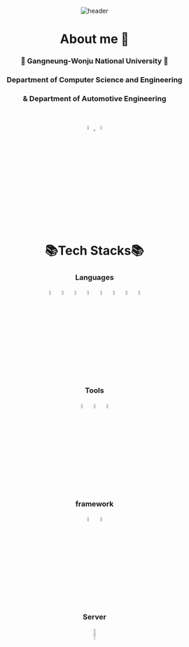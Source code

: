 <div align=center>

![header](https://capsule-render.vercel.app/api?type=venom&color=b2cefe&height=190&section=header&text=YuJeong's%20github&fontColor=black)

# About me 👧

### 🏢 Gangneung-Wonju National University 🏢
### Department of Computer Science and Engineering
### & Department of Automotive Engineering

<br>

<p align="center">
  <a href="https://www.linkedin.com/in/%EC%9C%A0%EC%A0%95-%EA%B9%80-18057b346/">
    <img src="https://cdn.jsdelivr.net/gh/devicons/devicon@latest/icons/linkedin/linkedin-original.svg" width="5%" />
  </a>
  <a href="https://blog-of-tifo.tistory.com/">
    <img src="https://i.namu.wiki/i/Jz0MFNR7_7LHx1Yda0Hy6929g3BD5fWmaARdUMMFPkFIAVC_ewY7BEcoIGhepmTKRBKmSxRSUBjI7pklIZLaAA.svg" width="5%" />
  </a>
</p>

<br>

# 📚Tech Stacks📚

### Languages
<img src="https://cdn.jsdelivr.net/gh/devicons/devicon@latest/icons/c/c-original.svg" width="5%"/>
<img src="https://cdn.jsdelivr.net/gh/devicons/devicon@latest/icons/cplusplus/cplusplus-original.svg" width="5%"/>
<img src="https://cdn.jsdelivr.net/gh/devicons/devicon@latest/icons/python/python-original.svg" width="5%"/>
<img src="https://cdn.jsdelivr.net/gh/devicons/devicon@latest/icons/html5/html5-original.svg" width="5%"/>
<img src="https://cdn.jsdelivr.net/gh/devicons/devicon@latest/icons/css3/css3-original.svg" width="5%"/>
<img src="https://cdn.jsdelivr.net/gh/devicons/devicon@latest/icons/javascript/javascript-original.svg" width="5%"/>
<img src="https://cdn.jsdelivr.net/gh/devicons/devicon@latest/icons/dart/dart-original.svg" width="5%"/>
<img src="https://cdn.jsdelivr.net/gh/devicons/devicon@latest/icons/go/go-original-wordmark.svg" width="5%"/>

<br>

### Tools
<img src="https://cdn.jsdelivr.net/gh/devicons/devicon@latest/icons/visualstudio/visualstudio-original.svg" width="5%"/>
<img src="https://cdn.jsdelivr.net/gh/devicons/devicon@latest/icons/vscode/vscode-original.svg" width="5%"/>
<img src="https://cdn.jsdelivr.net/gh/devicons/devicon@latest/icons/github/github-original.svg" width="5%"/>

<br>

### framework
<img src="https://cdn.jsdelivr.net/gh/devicons/devicon@latest/icons/flask/flask-original.svg" width="5%"/>
<img src="https://cdn.jsdelivr.net/gh/devicons/devicon@latest/icons/flutter/flutter-original.svg" width="5%"/>

<br>

### Server
<img src="https://cdn.jsdelivr.net/gh/devicons/devicon@latest/icons/nginx/nginx-original.svg" width="8%"/>

<br>
<br>
<br>


</div>
